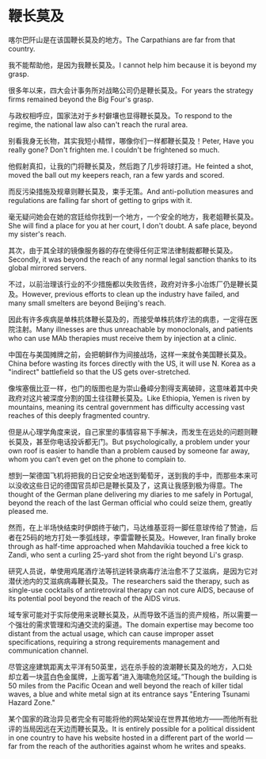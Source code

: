 # 鞭长莫及

<p><span class="chinese">喀尔巴阡山是在该国鞭长莫及的地方。</span><span class="english">The Carpathians are far from that country.</span></p>

<p><span class="chinese">我不能帮助他，是因为我鞭长莫及。</span><span class="english">I cannot help him because it is beyond my grasp.</span></p>

<p><span class="chinese">很多年以来，四大会计事务所对战略公司仍是鞭长莫及。</span><span class="english">For years the strategy firms remained beyond the Big Four's grasp.</span></p>

<p><span class="chinese">与政权相呼应，国家法对于乡村僻壤也显得鞭长莫及。</span><span class="english">To respond to the regime, the national law also can't reach the rural area.</span></p>

<p><span class="chinese">别看我身无长物，其实我短小精悍，哪像你们一样都鞭长莫及！</span><span class="english">Peter, Have you really gone? Don't frighten me. I couldn't be frightened so much.</span></p>

<p><span class="chinese">他假射真扣，让我的门将鞭长莫及，然后跑了几步将球打进。</span><span class="english">He feinted a shot, moved the ball out my keepers reach, ran a few yards and scored.</span></p>

<p><span class="chinese">而反污染措施及规章则鞭长莫及，束手无策。</span><span class="english">And anti-pollution measures and regulations are falling far short of getting to grips with it.</span></p>

<p><span class="chinese">毫无疑问她会在她的宫廷给你找到一个地方，一个安全的地方，我老姐鞭长莫及。</span><span class="english">She will find a place for you at her court, I don't doubt. A safe place, beyond my sister's reach.</span></p>

<p><span class="chinese">其次，由于其全球的镜像服务器的存在使得任何正常法律制裁都鞭长莫及。</span><span class="english">Secondly, it was beyond the reach of any normal legal sanction thanks to its global mirrored servers.</span></p>

<p><span class="chinese">不过，以前治理该行业的不少措施都以失败告终，政府对许多小冶炼厂仍是鞭长莫及。</span><span class="english">However, previous efforts to clean up the industry have failed, and many small smelters are beyond Beijing's reach.</span></p>

<p><span class="chinese">因此有许多疾病是单株抗体鞭长莫及的，而接受单株抗体疗法的病患，一定得在医院注射。</span><span class="english">Many illnesses are thus unreachable by monoclonals, and patients who can use MAb therapies must receive them by injection at a clinic.</span></p>

<p><span class="chinese">中国在与美国摊牌之前，会把朝鲜作为间接战场，这样一来就令美国鞭长莫及。</span><span class="english">China before wasting its forces directly with the US, it will use N. Korea as a "indirect" battlefield so that the US gets over-stretched.</span></p>

<p><span class="chinese">像埃塞俄比亚一样，也门的版图也是为崇山叠嶂分割得支离破碎，这意味着其中央政府对这片被深度分割的国土往往鞭长莫及。</span><span class="english">Like Ethiopia, Yemen is riven by mountains, meaning its central government has difficulty accessing vast reaches of this deeply fragmented country.</span></p>

<p><span class="chinese">但是从心理学角度来说，自己家里的事情容易下手解决，而发生在远处的问题则鞭长莫及，甚至你电话投诉都无门。</span><span class="english">But psychologically, a problem under your own roof is easier to handle than a problem caused by someone far away, whom you can’t even get on the phone to complain to.</span></p>

<p><span class="chinese">想到一架德国飞机将把我的日记安全地送到葡萄牙，送到我的手中，而那些本来可以没收这些日记的德国官员却已是鞭长莫及了，这真让我感到极为得意。</span><span class="english">The thought of the German plane delivering my diaries to me safely in Portugal, beyond the reach of the last German official who could seize them, greatly pleased me.</span></p>

<p><span class="chinese">然而，在上半场快结束时伊朗终于破门，马达维基亚将一脚任意球传给了赞迪，后者在25码的地方打处一季弧线球，李雷雷鞭长莫及。</span><span class="english">However, Iran finally broke through as half-time approached when Mahdavikia touched a free kick to Zandi, who sent a curling 25-yard shot from the right beyond Li's grasp.</span></p>

<p><span class="chinese">研究人员说，单使用鸡尾酒疗法等抗逆转录病毒疗法治愈不了艾滋病，是因为它对潜伏池内的艾滋病病毒鞭长莫及。</span><span class="english">The researchers said the therapy, such as single-use cocktails of antiretroviral therapy can not cure AIDS, because of its potential pool beyond the reach of the AIDS virus.</span></p>

<p><span class="chinese">域专家可能对于实际使用来说鞭长莫及，从而导致不适当的资产规格，所以需要一个强壮的需求管理和沟通交流的渠道。</span><span class="english">The domain expertise may become too distant from the actual usage, which can cause improper asset specifications, requiring a strong requirements management and communication channel.</span></p>

<p><span class="chinese">尽管这座建筑距离太平洋有50英里，远在杀手般的浪潮鞭长莫及的地方，入口处却立着一块蓝白色金属牌，上面写着“进入海啸危险区域。”</span><span class="english">Though the building is 50 miles from the Pacific Ocean and well beyond the reach of killer tidal waves, a blue and white metal sign at its entrance says "Entering Tsunami Hazard Zone."</span></p>

<p><span class="chinese">某个国家的政治异见者完全有可能将他的网站架设在世界其他地方——而他所有批评的当局因远在天边而鞭长莫及。</span><span class="english">It is entirely possible for a political dissident in one country to have his website hosted in a different part of the world — far from the reach of the authorities against whom he writes and speaks.</span></p>

